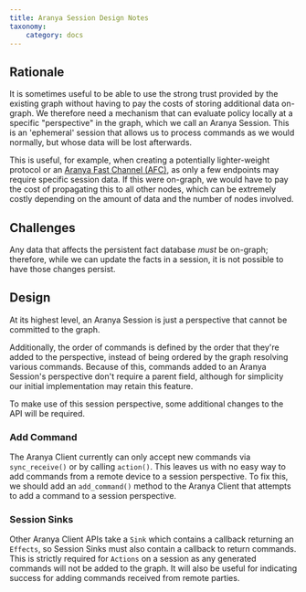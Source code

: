 ```yaml
---
title: Aranya Session Design Notes
taxonomy:
    category: docs
---
```


## Rationale
It is sometimes useful to be able to use the strong trust provided by the existing graph without having to pay the costs of storing additional data on-graph. We therefore need a mechanism that can evaluate policy locally at a specific "perspective" in the graph, which we call an Aranya Session. This is an 'ephemeral' session that allows us to process commands as we would normally, but whose data will be lost afterwards.

This is useful, for example, when creating a potentially lighter-weight protocol or an [Aranya Fast Channel (AFC)](afc.md), as only a few endpoints may require specific session data. If this were on-graph, we would have to pay the cost of propagating this to all other nodes, which can be extremely costly depending on the amount of data and the number of nodes involved.

## Challenges
Any data that affects the persistent fact database *must* be on-graph; therefore, while we can update the facts in a session, it is not possible to have those changes persist.

## Design
At its highest level, an Aranya Session is just a perspective that cannot be committed to the graph.

Additionally, the order of commands is defined by the order that they're added to the perspective, instead of being ordered by the graph resolving various commands. Because of this, commands added to an Aranya Session's perspective don't require a parent field, although for simplicity our initial implementation may retain this feature.

To make use of this session perspective, some additional changes to the API will be required.

### Add Command
The Aranya Client currently can only accept new commands via `sync_receive()` or by calling  `action()`. This leaves us with no easy way to add commands from a remote device to a session perspective. To fix this, we should add an `add_command()` method to the Aranya Client that attempts to add a command to a session perspective.

### Session Sinks
Other Aranya Client APIs take a `Sink` which contains a callback returning an `Effects`, so Session Sinks must also contain a callback to return commands. This is strictly required for `Actions` on a session as any generated commands will not be added to the graph. It will also be useful for indicating success for adding commands received from remote parties.
